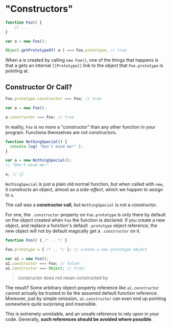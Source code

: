 # "Constructors"

```javascript
function Foo() {
    // ...
}

var a = new Foo();

Object.getPrototypeOf( a ) === Foo.prototype; // true
```

When a is created by calling `new Foo()`, one of the things that happens is that a gets an internal `[[Prototype]]` link to the object that `Foo.prototype` is pointing at.


## Constructor Or Call?

```javascript
Foo.prototype.constructor === Foo; // true

var a = new Foo();

a.constructor === Foo; // true
```

In reality, `Foo` is no more a "constructor" than any other function in your program. Functions themselves are not constructors.

```javascript
function NothingSpecial() {
  console.log( "Don't mind me!" );
}

var a = new NothingSpecial();
// "Don't mind me!"

a; // {}
```

`NothingSpecial` is just a plain old normal function, but when called with `new`, it constructs an object, almost as a *side-effect*, which we happen to assign to `a`.

The call was a **constructor call**, but `NothingSpecial` is not a constructor.


For one, the `.constructor` property on `Foo.prototype` is only there by default on the object created when `Foo` the function is declared. If you create a new object, and replace a function's default `.prototype` object reference, the new object will not by default magically get a `.constructor` on it.

```javascript
function Foo() { /* .. */ }

Foo.prototype = { /* .. */ }; // create a new prototype object

var a1 = new Foo();
a1.constructor === Foo; // false!
a1.constructor === Object; // true!
```

> constructor does not mean constructed by

The result? Some arbitrary object-property reference like `a1.constructor` cannot actually be trusted to be the assumed default function reference. Moreover, just by simple omission, `a1.constructor` can even end up pointing somewhere quite surprising and insensible.

This is extremely unreliable, and an unsafe reference to rely upon in your code. Generally, **such references should be avoided where possible**.

